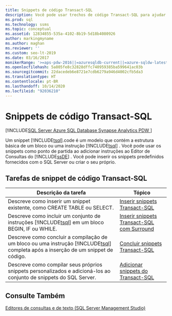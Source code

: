 ```yaml
---
title: Snippets de código Transact-SQL
description: Você pode usar trechos de código Transact-SQL para ajudar a escrever seu código. Veja aqui uma lista de tarefas de snippet com links para artigos que as descrevem.
ms.prod: sql
ms.technology: ssms
ms.topic: conceptual
ms.assetid: 12834855-535a-4102-8b19-5d18b4080926
author: markingmyname
ms.author: maghan
ms.reviewer: ''
ms.custom: seo-lt-2019
ms.date: 03/16/2017
monikerRange: '>=aps-pdw-2016||=azuresqldb-current||=azure-sqldw-latest||>=sql-server-2016||=sqlallproducts-allversions||>=sql-server-linux-2017||=azuresqldb-mi-current'
ms.openlocfilehash: 5a805fe8c32828dffc740959385ba599641ac03b
ms.sourcegitcommit: 22dacedeb6e8721e7cdb6279a946d4002cfb5da3
ms.translationtype: HT
ms.contentlocale: pt-BR
ms.lasthandoff: 10/14/2020
ms.locfileid: "92036210"
---
```

# <a name="transact-sql-code-snippets"></a>Snippets de código Transact-SQL

[!INCLUDE[SQL Server Azure SQL Database Synapse Analytics PDW ](../../includes/applies-to-version/sql-asdb-asdbmi-asa-pdw.md)]

Um snippet [!INCLUDE[tsql](../../includes/tsql-md.md)].code é um modelo que contém a estrutura básica de um bloco ou uma instrução [!INCLUDE[tsql](../../includes/tsql-md.md)] . Você pode usar os snippets como ponto de partida ao adicionar instruções ao Editor de Consultas do [!INCLUDE[ssDE](../../includes/ssde-md.md)] . Você pode inserir os snippets predefinidos fornecidos com o SQL Server ou criar o seu próprio.  

## <a name="transact-sql-code-snippet-tasks"></a>Tarefas de snippet de código Transact-SQL  
  
|Descrição da tarefa|Tópico|  
|----------------------|-----------|  
|Descreve como inserir um snippet existente, como CREATE TABLE ou SELECT.|[Inserir snippets Transact-SQL](./insert-transact-sql-snippets.md)|  
|Descreve como incluir um conjunto de instruções [!INCLUDE[tsql](../../includes/tsql-md.md)] em um bloco BEGIN, IF ou WHILE.|[Inserir snippets Transact-SQL com Surround](./insert-surround-with-transact-sql-snippets.md)|  
|Descreve como concluir a compilação de um bloco ou uma instrução [!INCLUDE[tsql](../../includes/tsql-md.md)] completa após a inserção de um snippet de código.|[Concluir snippets Transact-SQL](./complete-transact-sql-snippets.md)|  
|Descreve como compilar seus próprios snippets personalizados e adicioná-los ao conjunto de snippets do SQL Server.|[Adicionar snippets do Transact-SQL](./add-transact-sql-snippets.md)|  
  
## <a name="see-also"></a>Consulte Também

[Editores de consultas e de texto &#40;SQL Server Management Studio&#41;](../f1-help/database-engine-query-editor-sql-server-management-studio.md?view=sql-server-ver15)